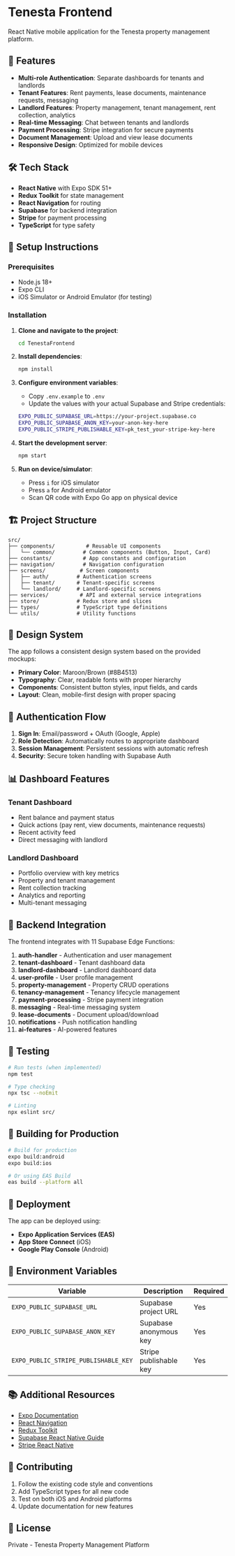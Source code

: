 # Tenesta Frontend

React Native mobile application for the Tenesta property management platform.

## 🚀 Features

- **Multi-role Authentication**: Separate dashboards for tenants and landlords
- **Tenant Features**: Rent payments, lease documents, maintenance requests, messaging
- **Landlord Features**: Property management, tenant management, rent collection, analytics
- **Real-time Messaging**: Chat between tenants and landlords
- **Payment Processing**: Stripe integration for secure payments
- **Document Management**: Upload and view lease documents
- **Responsive Design**: Optimized for mobile devices

## 🛠 Tech Stack

- **React Native** with Expo SDK 51+
- **Redux Toolkit** for state management
- **React Navigation** for routing
- **Supabase** for backend integration
- **Stripe** for payment processing
- **TypeScript** for type safety

## 📱 Setup Instructions

### Prerequisites

- Node.js 18+
- Expo CLI
- iOS Simulator or Android Emulator (for testing)

### Installation

1. **Clone and navigate to the project**:
   ```bash
   cd TenestaFrontend
   ```

2. **Install dependencies**:
   ```bash
   npm install
   ```

3. **Configure environment variables**:
   - Copy `.env.example` to `.env`
   - Update the values with your actual Supabase and Stripe credentials:
   ```bash
   EXPO_PUBLIC_SUPABASE_URL=https://your-project.supabase.co
   EXPO_PUBLIC_SUPABASE_ANON_KEY=your-anon-key-here
   EXPO_PUBLIC_STRIPE_PUBLISHABLE_KEY=pk_test_your-stripe-key-here
   ```

4. **Start the development server**:
   ```bash
   npm start
   ```

5. **Run on device/simulator**:
   - Press `i` for iOS simulator
   - Press `a` for Android emulator
   - Scan QR code with Expo Go app on physical device

## 🏗 Project Structure

```
src/
├── components/          # Reusable UI components
│   └── common/         # Common components (Button, Input, Card)
├── constants/          # App constants and configuration
├── navigation/         # Navigation configuration
├── screens/           # Screen components
│   ├── auth/         # Authentication screens
│   ├── tenant/       # Tenant-specific screens
│   └── landlord/     # Landlord-specific screens
├── services/          # API and external service integrations
├── store/            # Redux store and slices
├── types/            # TypeScript type definitions
└── utils/            # Utility functions
```

## 🎨 Design System

The app follows a consistent design system based on the provided mockups:

- **Primary Color**: Maroon/Brown (#8B4513)
- **Typography**: Clear, readable fonts with proper hierarchy
- **Components**: Consistent button styles, input fields, and cards
- **Layout**: Clean, mobile-first design with proper spacing

## 🔐 Authentication Flow

1. **Sign In**: Email/password + OAuth (Google, Apple)
2. **Role Detection**: Automatically routes to appropriate dashboard
3. **Session Management**: Persistent sessions with automatic refresh
4. **Security**: Secure token handling with Supabase Auth

## 📊 Dashboard Features

### Tenant Dashboard
- Rent balance and payment status
- Quick actions (pay rent, view documents, maintenance requests)
- Recent activity feed
- Direct messaging with landlord

### Landlord Dashboard
- Portfolio overview with key metrics
- Property and tenant management
- Rent collection tracking
- Analytics and reporting
- Multi-tenant messaging

## 🔌 Backend Integration

The frontend integrates with 11 Supabase Edge Functions:

1. **auth-handler** - Authentication and user management
2. **tenant-dashboard** - Tenant dashboard data
3. **landlord-dashboard** - Landlord dashboard data
4. **user-profile** - User profile management
5. **property-management** - Property CRUD operations
6. **tenancy-management** - Tenancy lifecycle management
7. **payment-processing** - Stripe payment integration
8. **messaging** - Real-time messaging system
9. **lease-documents** - Document upload/download
10. **notifications** - Push notification handling
11. **ai-features** - AI-powered features

## 🧪 Testing

```bash
# Run tests (when implemented)
npm test

# Type checking
npx tsc --noEmit

# Linting
npx eslint src/
```

## 📱 Building for Production

```bash
# Build for production
expo build:android
expo build:ios

# Or using EAS Build
eas build --platform all
```

## 🚀 Deployment

The app can be deployed using:
- **Expo Application Services (EAS)**
- **App Store Connect** (iOS)
- **Google Play Console** (Android)

## 🔧 Environment Variables

| Variable | Description | Required |
|----------|-------------|----------|
| `EXPO_PUBLIC_SUPABASE_URL` | Supabase project URL | Yes |
| `EXPO_PUBLIC_SUPABASE_ANON_KEY` | Supabase anonymous key | Yes |
| `EXPO_PUBLIC_STRIPE_PUBLISHABLE_KEY` | Stripe publishable key | Yes |

## 📚 Additional Resources

- [Expo Documentation](https://docs.expo.dev/)
- [React Navigation](https://reactnavigation.org/)
- [Redux Toolkit](https://redux-toolkit.js.org/)
- [Supabase React Native Guide](https://supabase.com/docs/guides/getting-started/quickstarts/react-native)
- [Stripe React Native](https://github.com/stripe/stripe-react-native)

## 🤝 Contributing

1. Follow the existing code style and conventions
2. Add TypeScript types for all new code
3. Test on both iOS and Android platforms
4. Update documentation for new features

## 📄 License

Private - Tenesta Property Management Platform